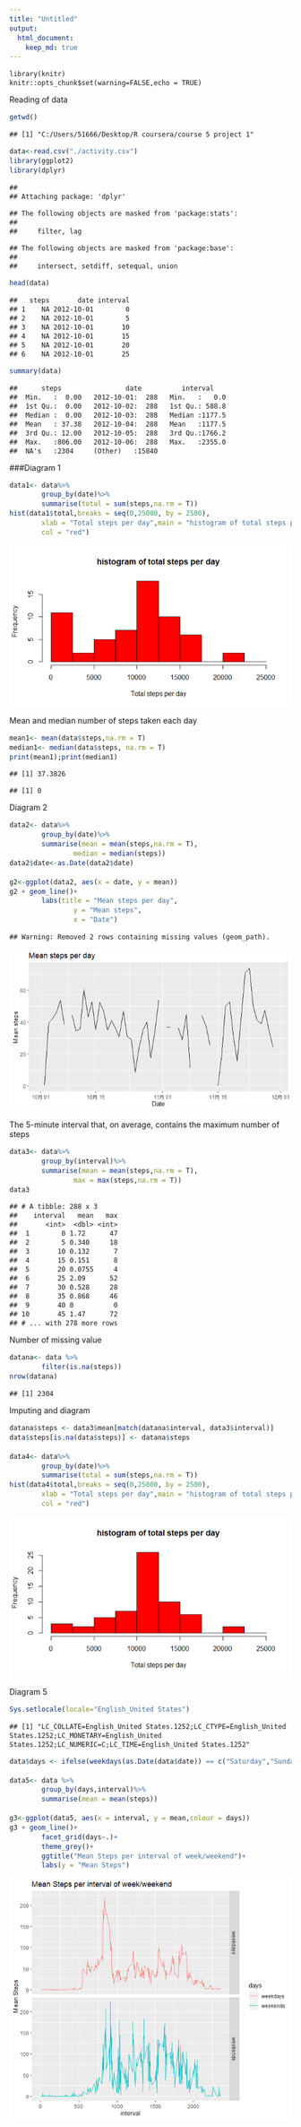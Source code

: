 ```yaml
--- 
title: "Untitled" 
output: 
  html_document: 
    keep_md: true 
---
```



```global
library(knitr)
knitr::opts_chunk$set(warning=FALSE,echo = TRUE)
```
Reading of data

```r
getwd()
```

```
## [1] "C:/Users/51666/Desktop/R coursera/course 5 project 1"
```

```r
data<-read.csv("./activity.csv")
library(ggplot2)
library(dplyr)
```

```
## 
## Attaching package: 'dplyr'
```

```
## The following objects are masked from 'package:stats':
## 
##     filter, lag
```

```
## The following objects are masked from 'package:base':
## 
##     intersect, setdiff, setequal, union
```

```r
head(data)
```

```
##   steps       date interval
## 1    NA 2012-10-01        0
## 2    NA 2012-10-01        5
## 3    NA 2012-10-01       10
## 4    NA 2012-10-01       15
## 5    NA 2012-10-01       20
## 6    NA 2012-10-01       25
```

```r
summary(data)
```

```
##      steps                date          interval     
##  Min.   :  0.00   2012-10-01:  288   Min.   :   0.0  
##  1st Qu.:  0.00   2012-10-02:  288   1st Qu.: 588.8  
##  Median :  0.00   2012-10-03:  288   Median :1177.5  
##  Mean   : 37.38   2012-10-04:  288   Mean   :1177.5  
##  3rd Qu.: 12.00   2012-10-05:  288   3rd Qu.:1766.2  
##  Max.   :806.00   2012-10-06:  288   Max.   :2355.0  
##  NA's   :2304     (Other)   :15840
```
###Diagram 1 

```r
data1<- data%>%
        group_by(date)%>%
        summarise(total = sum(steps,na.rm = T))
hist(data1$total,breaks = seq(0,25000, by = 2500),
        xlab = "Total steps per day",main = "histogram of total steps per day",
        col = "red")
```

![](PA1_template_files/figure-html/unnamed-chunk-2-1.png)<!-- -->

Mean and median number of steps taken each day

```r
mean1<- mean(data$steps,na.rm = T)
median1<- median(data$steps, na.rm = T)
print(mean1);print(median1)
```

```
## [1] 37.3826
```

```
## [1] 0
```
  

Diagram 2 

```r
data2<- data%>%
        group_by(date)%>%
        summarise(mean = mean(steps,na.rm = T),
                median = median(steps))
data2$date<-as.Date(data2$date)

g2<-ggplot(data2, aes(x = date, y = mean))
g2 + geom_line()+
        labs(title = "Mean steps per day",
                y = "Mean steps",
                x = "Date")
```

```
## Warning: Removed 2 rows containing missing values (geom_path).
```

![](PA1_template_files/figure-html/unnamed-chunk-4-1.png)<!-- -->

The 5-minute interval that, on average, contains the maximum number of steps


```r
data3<- data%>%
        group_by(interval)%>%
        summarise(mean = mean(steps,na.rm = T),
                max = max(steps,na.rm = T))
data3
```

```
## # A tibble: 288 x 3
##    interval   mean   max
##       <int>  <dbl> <int>
##  1        0 1.72      47
##  2        5 0.340     18
##  3       10 0.132      7
##  4       15 0.151      8
##  5       20 0.0755     4
##  6       25 2.09      52
##  7       30 0.528     28
##  8       35 0.868     46
##  9       40 0          0
## 10       45 1.47      72
## # ... with 278 more rows
```

Number of missing value


```r
datana<- data %>%
        filter(is.na(steps))
nrow(datana)
```

```
## [1] 2304
```

Imputing and diagram

```r
datana$steps <- data3$mean[match(datana$interval, data3$interval)]
data$steps[is.na(data$steps)] <- datana$steps

data4<- data%>%
        group_by(date)%>%
        summarise(total = sum(steps,na.rm = T))
hist(data4$total,breaks = seq(0,25000, by = 2500),
        xlab = "Total steps per day",main = "histogram of total steps per day",
        col = "red")
```

![](PA1_template_files/figure-html/unnamed-chunk-7-1.png)<!-- -->

Diagram 5

```r
Sys.setlocale(locale="English_United States") 
```

```
## [1] "LC_COLLATE=English_United States.1252;LC_CTYPE=English_United States.1252;LC_MONETARY=English_United States.1252;LC_NUMERIC=C;LC_TIME=English_United States.1252"
```

```r
data$days <- ifelse(weekdays(as.Date(data$date)) == c("Saturday","Sunday"),"weekends","weekdays")

data5<- data %>%
        group_by(days,interval)%>%
        summarise(mean = mean(steps))

g3<-ggplot(data5, aes(x = interval, y = mean,colour = days))
g3 + geom_line()+
        facet_grid(days~.)+
        theme_grey()+
        ggtitle("Mean Steps per interval of week/weekend")+
        labs(y = "Mean Steps")
```

![](PA1_template_files/figure-html/unnamed-chunk-8-1.png)<!-- -->


